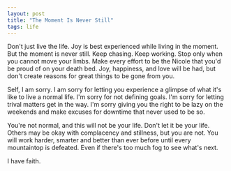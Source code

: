 ```yaml
---
layout: post
title: "The Moment Is Never Still"
tags: life
---
```


Don't just live the life. Joy is best experienced while living in the moment. But the moment is never still. Keep chasing. Keep working. Stop only when you cannot move your limbs. Make every effort to be the Nicole that you'd be proud of on your death bed. Joy, happiness, and love will be had, but don't create reasons for great things to be gone from you. 

Self, I am sorry. I am sorry for letting you experience a glimpse of what it's like to live a normal life. I'm sorry for not defining goals. I'm sorry for letting trival matters get in the way. I'm sorry giving you the right to be lazy on the weekends and make excuses for downtime that never used to be so.

You're not normal, and this will not be your life. Don't let it be your life. Others may be okay with complacency and stillness, but you are not. You will work harder, smarter and better than ever before until every mountaintop is defeated. Even if there's too much fog to see what's next. 

I have faith. 